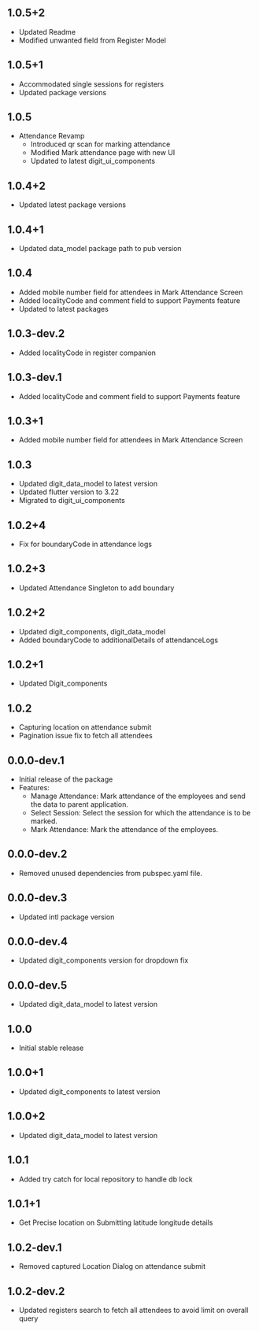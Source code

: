 ## 1.0.5+2

* Updated Readme
* Modified unwanted field from Register Model

## 1.0.5+1

* Accommodated single sessions for registers
* Updated package versions

## 1.0.5

* Attendance Revamp
    * Introduced qr scan for marking attendance
    * Modified Mark attendance page with new UI
    * Updated to latest digit_ui_components

## 1.0.4+2

* Updated latest package versions

## 1.0.4+1

* Updated data_model package path to pub version

## 1.0.4

* Added mobile number field for attendees in Mark Attendance Screen
* Added localityCode and comment field to support Payments feature
* Updated to latest packages

## 1.0.3-dev.2

* Added localityCode in register companion

## 1.0.3-dev.1

* Added localityCode and comment field to support Payments feature

## 1.0.3+1

* Added mobile number field for attendees in Mark Attendance Screen

## 1.0.3

* Updated digit_data_model to latest version
* Updated flutter version to 3.22
* Migrated to digit_ui_components

## 1.0.2+4

* Fix for boundaryCode in attendance logs

## 1.0.2+3

* Updated Attendance Singleton to add boundary

## 1.0.2+2

* Updated digit_components, digit_data_model
* Added boundaryCode to additionalDetails of attendanceLogs

## 1.0.2+1

* Updated Digit_components

## 1.0.2

* Capturing location on attendance submit
* Pagination issue fix to fetch all attendees

## 0.0.0-dev.1

* Initial release of the package
* Features:
    - Manage Attendance: Mark attendance of the employees and send the data to parent application.
    - Select Session: Select the session for which the attendance is to be marked.
    - Mark Attendance: Mark the attendance of the employees.

## 0.0.0-dev.2

* Removed unused dependencies from pubspec.yaml file.

## 0.0.0-dev.3

* Updated intl package version

## 0.0.0-dev.4

* Updated digit_components version for dropdown fix

## 0.0.0-dev.5

* Updated digit_data_model to latest version

## 1.0.0

* Initial stable release

## 1.0.0+1

* Updated digit_components to latest version

## 1.0.0+2

* Updated digit_data_model to latest version

## 1.0.1

* Added try catch for local repository to handle db lock

## 1.0.1+1

* Get Precise location on Submitting latitude longitude details

## 1.0.2-dev.1

* Removed captured Location Dialog on attendance submit

## 1.0.2-dev.2

* Updated registers search to fetch all attendees to avoid limit on overall query